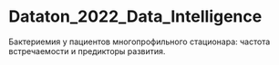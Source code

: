 # Dataton_2022_Data_Intelligence
Бактериемия у пациентов многопрофильного стационара: частота встречаемости и предикторы развития.
